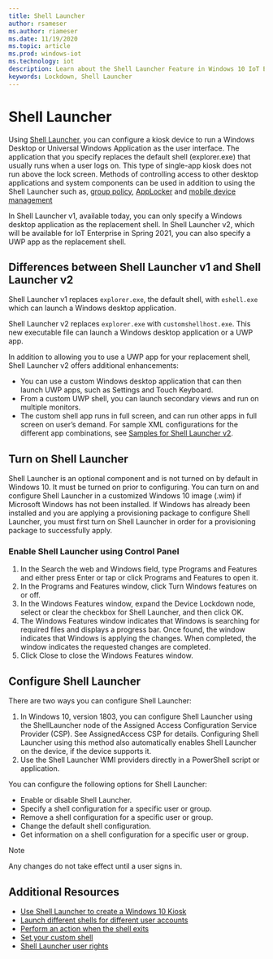 ```yaml
---
title: Shell Launcher
author: rsameser
ms.author: riameser
ms.date: 11/19/2020
ms.topic: article
ms.prod: windows-iot
ms.technology: iot
description: Learn about the Shell Launcher Feature in Windows 10 IoT Enterprise.
keywords: Lockdown, Shell Launcher
---
```

# Shell Launcher
Using [Shell Launcher](https://docs.microsoft.com/windows/configuration/kiosk-shelllauncher), you can configure a kiosk device to run a Windows Desktop or Universal Windows Application as the user interface. The application that you specify replaces the default shell (explorer.exe) that usually runs when a user logs on. This type of single-app kiosk does not run above the lock screen. Methods of controlling access to other desktop applications and system components can be used in addition to using the Shell Launcher such as, [group policy](https://www.microsoft.com/download/details.aspx?id=25250), [AppLocker](https://docs.microsoft.com/windows/iot-enterprise/advanced_lockdown_features#applocker) and [mobile device management](https://docs.microsoft.com/windows/client-management/mdm/)

In Shell Launcher v1, available today, you can only specify a Windows desktop application as the replacement shell. In Shell Launcher v2, which will be available for IoT Enterprise in Spring 2021, you can also specify a UWP app as the replacement shell.

## Differences between Shell Launcher v1 and Shell Launcher v2
Shell Launcher v1 replaces ```explorer.exe```, the default shell, with ```eshell.exe``` which can launch a Windows desktop application.

Shell Launcher v2 replaces ```explorer.exe``` with ```customshellhost.exe```. This new executable file can launch a Windows desktop application or a UWP app.

In addition to allowing you to use a UWP app for your replacement shell, Shell Launcher v2 offers additional enhancements:

* You can use a custom Windows desktop application that can then launch UWP apps, such as Settings and Touch Keyboard.
* From a custom UWP shell, you can launch secondary views and run on multiple monitors.
* The custom shell app runs in full screen, and can run other apps in full screen on user’s demand.
For sample XML configurations for the different app combinations, see [Samples for Shell Launcher v2](https://github.com/Microsoft/Windows-iotcore-samples/tree/develop/Samples/ShellLauncherV2).

## Turn on Shell Launcher
Shell Launcher is an optional component and is not turned on by default in Windows 10. It must be turned on prior to configuring. You can turn on and configure Shell Launcher in a customized Windows 10 image (.wim) if Microsoft Windows has not been installed. If Windows has already been installed and you are applying a provisioning package to configure Shell Launcher, you must first turn on Shell Launcher in order for a provisioning package to successfully apply.

### Enable Shell Launcher using Control Panel
1. In the Search the web and Windows field, type Programs and Features and either press Enter or tap or click Programs and Features to open it.
2. In the Programs and Features window, click Turn Windows features on or off.
3. In the Windows Features window, expand the Device Lockdown node, select or clear the checkbox for Shell Launcher, and then click OK.
4. The Windows Features window indicates that Windows is searching for required files and displays a progress bar. Once found, the window indicates that Windows is applying the changes. When completed, the window indicates the requested changes are completed.
5. Click Close to close the Windows Features window.

## Configure Shell Launcher
There are two ways you can configure Shell Launcher:
1. In Windows 10, version 1803, you can configure Shell Launcher using the ShellLauncher node of the Assigned Access Configuration Service Provider (CSP). See AssignedAccess CSP for details. Configuring Shell Launcher using this method also automatically enables Shell Launcher on the device, if the device supports it.
2. Use the Shell Launcher WMI providers directly in a PowerShell script or application.

You can configure the following options for Shell Launcher:
* Enable or disable Shell Launcher.
* Specify a shell configuration for a specific user or group.
* Remove a shell configuration for a specific user or group.
* Change the default shell configuration.
* Get information on a shell configuration for a specific user or group.

> [!NOTE]
> Any changes do not take effect until a user signs in.

## Additional Resources
* [Use Shell Launcher to create a Windows 10 Kiosk](https://docs.microsoft.com/windows/configuration/kiosk-shelllauncher)
* [Launch different shells for different user accounts](https://docs.microsoft.com/windows-hardware/customize/enterprise/shell-launcher#launch-different-shells-for-different-user-accounts)
* [Perform an action when the shell exits](https://docs.microsoft.com/windows-hardware/customize/enterprise/shell-launcher#perform-an-action-when-the-shell-exits)
* [Set your custom shell](https://docs.microsoft.com/windows-hardware/customize/enterprise/shell-launcher#set-your-custom-shell)
* [Shell Launcher user rights](https://docs.microsoft.com/windows-hardware/customize/enterprise/shell-launcher#shell-launcher-user-rights)
